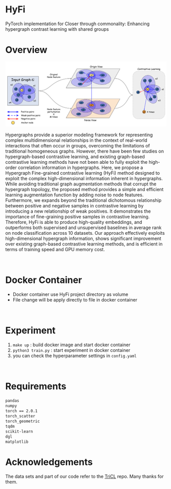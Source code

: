 # HyFi

PyTorch implementation for Closer through commonality: Enhancing hypergraph contrast learning with shared groups
<br />

# Overview

![](Framework.png)

Hypergraphs provide a superior modeling framework for representing complex multidimensional relationships in the context of real-world interactions that often occur in groups, overcoming the limitations of traditional homogeneous graphs. However, there have been few studies on hypergraph-based contrastive learning, and existing graph-based contrastive learning methods have not been able to fully exploit the high-order correlation information in hypergraphs. Here, we propose a Hypergraph Fine-grained contrastive learning (HyFi) method designed to exploit the complex high-dimensional information inherent in hypergraphs. While avoiding traditional graph augmentation methods that corrupt the hypergraph topology, the proposed method provides a simple and efficient learning augmentation function by adding noise to node features. Furthermore, we expands beyond the traditional dichotomous relationship between positive and negative samples in contrastive learning by introducing a new relationship of weak positives. It demonstrates the importance of fine-graining positive samples in contrastive learning. Therefore, HyFi is able to produce high-quality embeddings, and outperforms both supervised and unsupervised baselines in average rank on node classification across 10 datasets. Our approach effectively exploits high-dimensional hypergraph information, shows significant improvement over existing graph-based contrastive learning methods, and is efficient in terms of training speed and GPU memory cost.

<br />

# Docker Container
- Docker container use HyFi project directory as volume 
- File change will be apply directly to file in docker container
<br />

# Experiment 
1. `make up` : build docker image and start docker container
2. `python3 train.py` : start experiment in docker container
3. you can check the hyperparameter settings in `config.yaml`
<br />

# Requirements

```
pandas
numpy
torch == 2.0.1
torch_scatter
torch_geometric
tqdm
scikit-learn
dgl
matplotlib
```


# Acknowledgements

The data sets and part of our code refer to the [TriCL](https://github.com/wooner49/TriCL) repo. Many thanks for them.

<!-- # Reference
This code is free and open source for only academic/research purposes (non-commercial). If you use this code as part of any published research, please acknowledge the following paper.
```
soon
``` -->